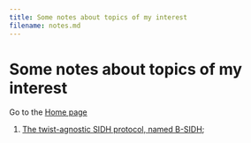 ```yaml
---
title: Some notes about topics of my interest
filename: notes.md
--- 
```


# Some notes about topics of my interest

Go to the [Home page](index.md)

1. [The twist-agnostic SIDH protocol, named B-SIDH](notes/bsidh.md);
<!--1. [The Commutative Supersingular Isogeny Diffie-Hellman (CSIDH) protocol](notes/csidh.md);-->

